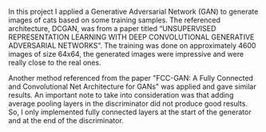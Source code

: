 In this project I applied a Generative Adversarial Network (GAN) to generate images of cats based on some training samples. The referenced architecture, DCGAN, was from a paper titled “UNSUPERVISED REPRESENTATION LEARNING WITH DEEP CONVOLUTIONAL GENERATIVE ADVERSARIAL NETWORKS”. The training was done on approximately 4600 images of size 64x64, the generated images were impressive and were really close to the real ones.

Another method referenced from the paper "FCC-GAN: A Fully Connected and Convolutional Net Architecture for GANs" was applied and gave similar results. An important note to take into consideration was that adding average pooling layers in the discriminator did not produce good results. So, I only implemented fully connected layers at the start of the generator and at the end of the discriminator.
